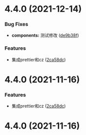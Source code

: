 # 4.4.0 (2021-12-14)


### Bug Fixes

* **components:** 测试修改 ([de9b38f](http://git.wisesoft.net.cn/fe/vue-admin/commits/de9b38f7df018efcaab470a8937a5f902c170866))


### Features

* 集成prettier和cz ([2ca58dc](http://git.wisesoft.net.cn/fe/vue-admin/commits/2ca58dcefb844257d1b086ec74efba7967f1b543))



# 4.4.0 (2021-11-16)


### Features

* 集成prettier和cz ([2ca58dc](http://git.wisesoft.net.cn/fe/vue-admin/commits/2ca58dcefb844257d1b086ec74efba7967f1b543))



# 4.4.0 (2021-11-16)



